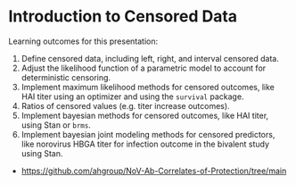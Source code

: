 

<!-- README.md is generated from README.Rmd. Please edit that file -->

# Introduction to Censored Data

<!-- badges: start -->
<!-- badges: end -->

Learning outcomes for this presentation:

1.  Define censored data, including left, right, and interval censored
    data.
2.  Adjust the likelihood function of a parametric model to account for
    deterministic censoring.
3.  Implement maximum likelihood methods for censored outcomes, like HAI
    titer using an optimizer and using the `survival` package.
4.  Ratios of censored values (e.g. titer increase outcomes).
5.  Implement bayesian methods for censored outcomes, like HAI titer,
    using Stan or `brms`.
6.  Implement bayesian joint modeling methods for censored predictors,
    like norovirus HBGA titer for infection outcome in the bivalent
    study using Stan.

- https://github.com/ahgroup/NoV-Ab-Correlates-of-Protection/tree/main
